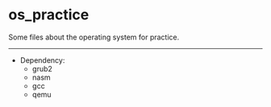 # os_practice
Some files about the operating system for practice.

---
* Dependency:  
	+ grub2
	+ nasm
	+ gcc
	+ qemu

